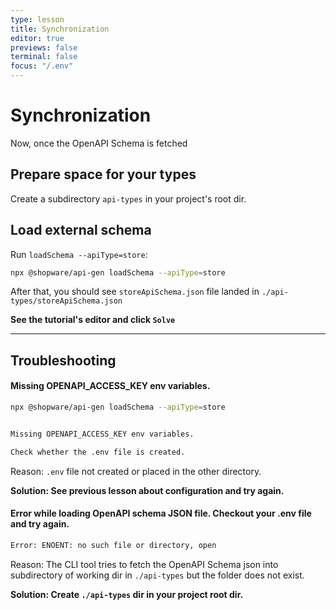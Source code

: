```yaml
---
type: lesson
title: Synchronization
editor: true
previews: false
terminal: false
focus: "/.env"
---
```


# Synchronization

Now, once the OpenAPI Schema is fetched

## Prepare space for your types

Create a subdirectory `api-types` in your project's root dir.

## Load external schema

Run `loadSchema --apiType=store`:

```bash
npx @shopware/api-gen loadSchema --apiType=store
```

After that, you should see `storeApiSchema.json` file landed in `./api-types/storeApiSchema.json`

**See the tutorial's editor and click `Solve`**

---

## Troubleshooting

#### Missing OPENAPI_ACCESS_KEY env variables.

```bash
npx @shopware/api-gen loadSchema --apiType=store


Missing OPENAPI_ACCESS_KEY env variables.

Check whether the .env file is created.
```

Reason: `.env` file not created or placed in the other directory.

**Solution: See previous lesson about configuration and try again.**

#### Error while loading OpenAPI schema JSON file. Checkout your .env file and try again.

```bash
Error: ENOENT: no such file or directory, open
```

Reason: The CLI tool tries to fetch the OpenAPI Schema json into subdirectory of working dir in `./api-types` but the folder does not exist.

**Solution: Create `./api-types` dir in your project root dir.**
